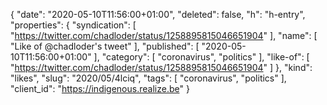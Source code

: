 {
  "date": "2020-05-10T11:56:00+01:00",
  "deleted": false,
  "h": "h-entry",
  "properties": {
    "syndication": [
      "https://twitter.com/chadloder/status/1258895815046651904"
    ],
    "name": [
      "Like of @chadloder's tweet"
    ],
    "published": [
      "2020-05-10T11:56:00+01:00"
    ],
    "category": [
      "coronavirus",
      "politics"
    ],
    "like-of": [
      "https://twitter.com/chadloder/status/1258895815046651904"
    ]
  },
  "kind": "likes",
  "slug": "2020/05/4lciq",
  "tags": [
    "coronavirus",
    "politics"
  ],
  "client_id": "https://indigenous.realize.be"
}
